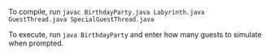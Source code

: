 To compile, run `javac BirthdayParty.java Labyrinth.java GuestThread.java SpecialGuestThread.java`

To execute, run `java BirthdayParty` and enter how many guests to simulate when prompted.
